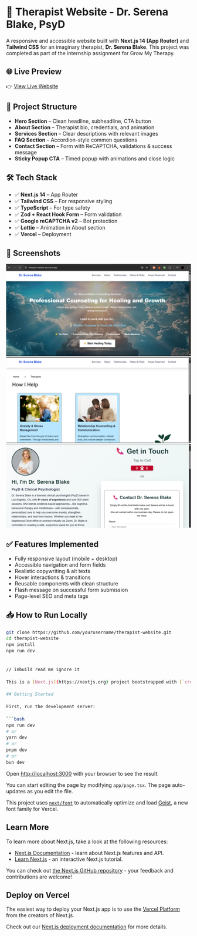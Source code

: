 # 🧠 Therapist Website - Dr. Serena Blake, PsyD

A responsive and accessible website built with **Next.js 14 (App Router)** and **Tailwind CSS** for an imaginary therapist, **Dr. Serena Blake**. This project was completed as part of the internship assignment for Grow My Therapy.

## 🌐 Live Preview

👉 [View Live Website](https://therapist-website-eta.vercel.app/)

## 📂 Project Structure
- **Hero Section** – Clean headline, subheadline, CTA button
- **About Section** – Therapist bio, credentials, and animation
- **Services Section** – Clear descriptions with relevant images
- **FAQ Section** – Accordion-style common questions
- **Contact Section** – Form with ReCAPTCHA, validations & success message
- **Sticky Popup CTA** – Timed popup with animations and close logic

## 🛠️ Tech Stack
- ✅ **Next.js 14** – App Router
- ✅ **Tailwind CSS** – For responsive styling
- ✅ **TypeScript** – For type safety
- ✅ **Zod + React Hook Form** – Form validation
- ✅ **Google reCAPTCHA v2** – Bot protection
- ✅ **Lottie** – Animation in About section
- ✅ **Vercel** – Deployment

## 📸 Screenshots
![Hero Screenshot](public/screenshots/hero.png)
![Services Screenshot](public/screenshots/services.png)
![Contact Screenshot](public/screenshots/contact.png)

## ✅ Features Implemented
- Fully responsive layout (mobile + desktop)
- Accessible navigation and form fields
- Realistic copywriting & alt texts
- Hover interactions & transitions
- Reusable components with clean structure
- Flash message on successful form submission
- Page-level SEO and meta tags

## 📥 How to Run Locally

```bash
git clone https://github.com/yourusername/therapist-website.git
cd therapist-website
npm install
npm run dev


// inbuild read me ignore it

This is a [Next.js](https://nextjs.org) project bootstrapped with [`create-next-app`](https://nextjs.org/docs/app/api-reference/cli/create-next-app).

## Getting Started

First, run the development server:

```bash
npm run dev
# or
yarn dev
# or
pnpm dev
# or
bun dev
```

Open [http://localhost:3000](http://localhost:3000) with your browser to see the result.

You can start editing the page by modifying `app/page.tsx`. The page auto-updates as you edit the file.

This project uses [`next/font`](https://nextjs.org/docs/app/building-your-application/optimizing/fonts) to automatically optimize and load [Geist](https://vercel.com/font), a new font family for Vercel.

## Learn More

To learn more about Next.js, take a look at the following resources:

- [Next.js Documentation](https://nextjs.org/docs) - learn about Next.js features and API.
- [Learn Next.js](https://nextjs.org/learn) - an interactive Next.js tutorial.

You can check out [the Next.js GitHub repository](https://github.com/vercel/next.js) - your feedback and contributions are welcome!

## Deploy on Vercel

The easiest way to deploy your Next.js app is to use the [Vercel Platform](https://vercel.com/new?utm_medium=default-template&filter=next.js&utm_source=create-next-app&utm_campaign=create-next-app-readme) from the creators of Next.js.

Check out our [Next.js deployment documentation](https://nextjs.org/docs/app/building-your-application/deploying) for more details.
